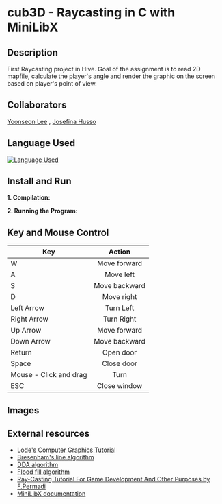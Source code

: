 # cub3D - Raycasting in C with MiniLibX 

## Description

First Raycasting project in Hive. Goal of the assignment is to read 2D mapfile, calculate the player's angle and render the graphic on the screen based on player's point of view.

## Collaborators

[Yoonseon Lee](https://github.com/ynslee) , [Josefina Husso](https://github.com/hussojo)

## Language Used

[![Language Used](https://skills.thijs.gg/icons?i=c)](https://skills.thijs.gg)

## Install and Run

**1. Compilation:**

**2. Running the Program:**

## Key and Mouse Control

| __Key__        | __Action__   |
| -------------  |:-------------:|
| W              | Move forward |
| A       | Move left      |
| S  | Move backward      |
| D  | Move right      |
| Left Arrow  | Turn Left      |
| Right Arrow  | Turn Right      |
| Up Arrow  | Move forward      |
| Down Arrow  | Move backward      |
| Return  | Open door      |
| Space  | Close door      |
| Mouse - Click and drag  | Turn   |
| ESC  | Close window      |

## Images


## External resources

+ [Lode's Computer Graphics Tutorial](https://lodev.org/cgtutor/raycasting.html)
+ [Bresenham's line algorithm](https://en.wikipedia.org/wiki/Bresenham%27s_line_algorithm)
+ [DDA algorithm](https://en.wikipedia.org/wiki/Digital_differential_analyzer_(graphics_algorithm))
+ [Flood fill algorithm](https://en.wikipedia.org/wiki/Flood_fill)
+ [Ray-Casting Tutorial For Game Development And Other Purposes by F.Permadi](https://permadi.com/1996/05/ray-casting-tutorial-table-of-contents/)
+ [MiniLibX documentation](https://harm-smits.github.io/42docs/)
